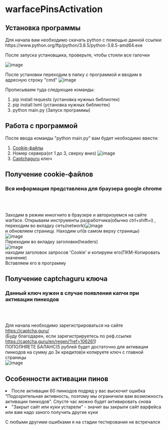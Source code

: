 # warfacePinsActivation


<h2>Установка программы</h2>

<p>Для начала вам необходимо скачать python с помощью данной ссылки: https://www.python.org/ftp/python/3.8.5/python-3.8.5-amd64.exe</p>
После запуска установщика, проверьте, чтобы стояли все галочки

![image](https://user-images.githubusercontent.com/48911064/137741630-949eca39-fc32-4642-b0b5-189c2d05e258.png)

После установки переходим в папку с программой и вводим в адресную строку "cmd"
![image](https://user-images.githubusercontent.com/48911064/137742862-b611020c-6264-4731-b5f5-590b1d1446ba.png)

Прописываем туда следующие команды:
1. pip install requests (установка нужных библиотек)
2. pip install lxml (установка нужных библиотек)
3. python main.py (Запуск программы)

<h2>Работа с программой</h2>
После ввода команды "python main.py" вам будет необходимо ввести:

1. <a href='#cookie'>Cookie-файлы</a>
2. Номер сервера(от 1 до 3, сверху вниз) ![image](https://user-images.githubusercontent.com/48911064/137755294-afae7966-47cb-4ced-a254-b0699806a85f.png) 
3. <a href='#captchaguru'>Captchaguru</a> ключ


<h2 name='cookie'>Получение cookie-файлов</h2>
<h3>Вся информация представлена для браузера google chrome</h3>
<br><br>

 Заходим в режим инкогнито в браузере и авторизуемся на сайте warface. Открываем инструменты разработчика(обычно ctrl+shift+i)
, переходим во вкладку сеть(network)![image](https://user-images.githubusercontent.com/48911064/137767184-a7a95625-b618-44ee-9cf8-85766db5495c.png)<br> и обновляем страницу. Находим url(в самом верху страницы) 
<br>
![image](https://user-images.githubusercontent.com/48911064/137767648-bec12a09-6a62-4050-a35c-e8f772566a3f.png)
<br>
Переходим во вкладку заголовки(headers)<br>![image](https://user-images.githubusercontent.com/48911064/137769461-7d5242d2-60eb-4496-867a-c687e920be8d.png)<br>
находим заголовок запросов 'Cookie' и копируем его(ПКМ-Копировать значение)<br>
Вставляем его в программу

<h2 name='captchaguru'>Получение captchaguru ключа</h2>
<h3>Данный ключ нужен в случае появления капчи при активации пинкодов</h3>
<br><br>

Для начала необходимо зарегистрироваться на сайте https://captcha.guru/<br> (Буду благодарен, если зарегистрируетесь по реф.ссылке https://captcha.guru/en/regen/?ref=106261)<br>
ПОПОЛНЯЕТЕ БАЛАНС(5 рублей будет достаточно для активации пинкодов на сумму до 3к кредитов)и копируете ключ с главной страницы<br>
![image](https://user-images.githubusercontent.com/48911064/137770696-696f377a-05cf-4269-b949-c4732f03e714.png)

<h2>Особенности активации пинов</h2>
<li>После активации 60 пинкодов подряд у вас выскочит ошибка "Подозрительная активность, поэтому мы ограничили вам возможность активации пинкодов". Спустя час можно будет активировать снова</li>
<li>"Закрыт сайт или куки устарели" - значит вы закрыли сайт варфейса или вам надо заного получить другие куки</li>

С любыми другими ошибками я на стадии тестирования не встречался

